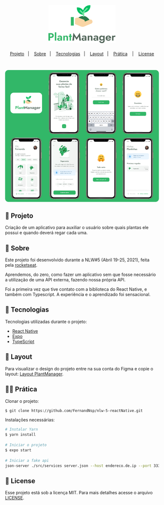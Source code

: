 <h1 align="center">
   <img alt="Logo PlantManager" title="PlantManager" src="github/logo-plant.png" />
</h1>

<p align="center">
   <a href="#-Projeto">Projeto</a>&nbsp;&nbsp; | &nbsp;&nbsp;
   <a href="#-Sobre">Sobre</a>&nbsp;&nbsp; | &nbsp;&nbsp;
   <a href="#-Tecnologias">Tecnologias</a>&nbsp;&nbsp; | &nbsp;&nbsp;
   <a href="#-Layout">Layout</a>&nbsp;&nbsp; | &nbsp;&nbsp;
   <a href="#-Prática">Prática</a> &nbsp;&nbsp; | &nbsp;&nbsp;
   <a href="#-License">License</a>
</p>

<br>

<p align="center">
  <img alt="Celulares do Projeto" src="github/print.png">
</p>

## 🌱 Projeto
Criação de um aplicativo para auxiliar o usuário sobre quais plantas ele possui e quando deverá regar cada uma. 

## 🔖 Sobre
Este projeto foi desenvolvido durante a NLW#5 (Abril 19-25, 2021), feita pela [rocketseat](https://rocketseat.com.br/).

Aprendemos, do zero, como fazer um aplicativo sem que fosse necessário a utilização de uma API externa, fazendo nossa própria API.

Foi a primeira vez que tive contato com a biblioteca do React Native, e também com Typescript. A experiência e o aprendizado foi sensacional. 

## 🚀 Tecnologias
Tecnologias utilizadas durante o projeto:

- [React Native](https://reactnative.dev/docs/getting-started)
- [Expo](https://expo.io/)
- [TypeScript](https://www.typescriptlang.org/)

## 🎨 Layout
Para visualizar o design do projeto entre na sua conta do Figma e copie o layout: [Layout PlantManager](https://www.notion.so/Aula-01-d0fd1057fdbe4ea89f392978995a0347#e9dd253ad90147da825aa4eeef34ab0d).

## 👩‍💻 Prática
Clonar o projeto:
```bash
$ git clone https://github.com/FernandNsp/nlw-5-reactNative.git
````

Instalações necessárias:
```bash
# Instalar Yarn
$ yarn install

# Iniciar o projeto
$ expo start

# Iniciar a fake api
json-server ./src/services server.json --host endereco.de.ip --port 3333 --delay 700
```

## 📄 License
Esse projeto está sob a licença MIT. Para mais detalhes acesse o arquivo [LICENSE](https://github.com/FernandNsp/nlw-5-reactNative/blob/main/LICENSE).
